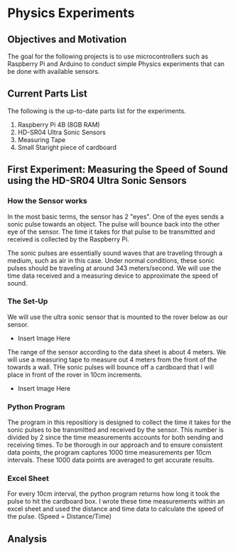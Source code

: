 # Physics Experiments

## Objectives and Motivation
The goal for the following projects is to use microcontrollers such as Raspberry Pi and Arduino to conduct simple Physics experiments that can be done with available sensors.

## Current Parts List 

The following is the up-to-date parts list for the experiments.

1. Raspberry Pi 4B (8GB RAM)
2. HD-SR04 Ultra Sonic Sensors
3. Measuring Tape
4. Small Staright piece of cardboard

## First Experiment: Measuring the Speed of Sound using the HD-SR04 Ultra Sonic Sensors

### How the Sensor works

In the most basic terms, the sensor has 2 "eyes". One of the eyes sends a sonic pulse towards an object. The pulse will bounce back into the other eye of the sensor. The time it takes for that pulse to be transmitted and received is collected by the Raspberry Pi. 

The sonic pulses are essentially sound waves that are traveling through a medium, such as air in this case. Under normal conditions, these sonic pulses should be traveling at around 343 meters/second. We will use the time data received and a measuring device to approximate the speed of sound. 

### The Set-Up

We will use the ultra sonic sensor that is mounted to the rover below as our sensor. 

* Insert Image Here

The range of the sensor according to the data sheet is about 4 meters. We will use a measuring tape to measure out 4 meters from the front of the towards a wall. THe sonic pulses will bounce off a cardboard that I will place in front of the rover in 10cm increments.

* Insert Image Here

### Python Program

The program in this repositiory is designed to collect the time it takes for the sonic pulses to be transmitted and received by the sensor. This number is divided by 2 since the time measurements accounts for both sending and receiving times. To be thorough in our approach and to ensure consistent data points, the program captures 1000 time measurements per 10cm intervals. These 1000 data points are averaged to get accurate results. 

### Excel Sheet

For every 10cm interval, the python program returns how long it took the pulse to hit the cardboard box. I wrote these time measurements within an excel sheet and used the distance and time data to calculate the speed of the pulse. (Speed = Distance/Time)

## Analysis


